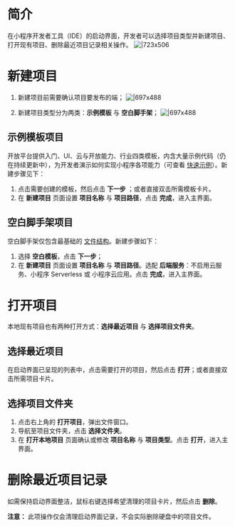# 简介
在小程序开发者工具（IDE）的启动界面，开发者可以选择项目类型并新建项目、打开现有项目、删除最近项目记录相关操作。
![|723x506](https://cdn.nlark.com/yuque/0/2022/png/179989/1645497119350-c7dec339-d452-48b0-94d3-ee9e331ab08f.png)

# 新建项目

1. 新建项目前需要确认项目要发布的端；
![|697x488](https://cdn.nlark.com/yuque/0/2022/png/179989/1645497123147-16b1ce7c-c548-4d1c-ba4a-fe8cdc8503e4.png) 

1. 新建项目类型分为两类：**示例模板** 与 **空白脚手架**；
![|697x488](https://cdn.nlark.com/yuque/0/2022/png/179989/1645500623097-f6462e97-da36-4d4e-8ab7-9a91c364beb0.png) 

## 示例模板项目
开放平台提供入门、UI、云与开放能力、行业四类模板，内含大量示例代码（仍在持续更新中），为开发者演示如何实现小程序各项能力（可查看 [快速示例](https://opendocs.alipay.com/mini/quick-example)）。新建步骤见下： 

1. 点击需要创建的模板，然后点击 **下一步** ；或者直接双击所需模板卡片。
1. 在 **新建项目** 页面设置 **项目名称** 与 **项目路径**，点击 **完成**，进入主界面。 

## 空白脚手架项目
空白脚手架仅包含最基础的 [文件结构](/mini/framework/overview)。新建步骤如下：

1. 选择 **空白模板**，点击 **下一步**；
1. 在 **新建项目** 页面设置 **项目名称** 与 **项目路径**。选配 **后端服务**：不启用云服务、小程序 Serverless 或 小程序云应用。点击 **完成**，进入主界面。

# 打开项目
本地现有项目也有两种打开方式：**选择最近项目** 与 **选择项目文件夹**。

## 选择最近项目
在启动界面已呈现的列表中，点击需要打开的项目，然后点击 **打开**；或者直接双击所需项目卡片。

## 选择项目文件夹
1. 点击右上角的 **打开项目**，弹出文件窗口。
1. 导航至项目文件夹，点击 **选择文件夹**。
1. 在 **打开本地项目** 页面确认或修改 **项目名称** 与 **项目类型**。点击 **打开**，进入主界面。

# 删除最近项目记录
如需保持启动界面整洁，鼠标右键选择希望清理的项目卡片，然后点击 **删除**。

**注意：** 此项操作仅会清理启动界面记录，不会实际删除硬盘中的项目文件。
